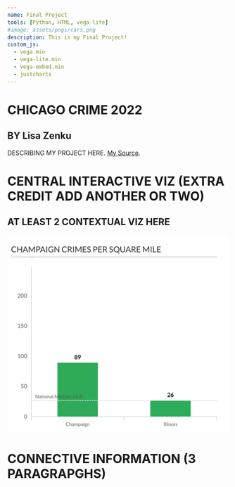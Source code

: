 ```yaml
---
name: Final Project
tools: [Python, HTML, vega-lite]
#image: assets/pngs/cars.png
description: This is my Final Project!
custom_js:
  - vega.min
  - vega-lite.min
  - vega-embed.min
  - justcharts
---
```



# CHICAGO CRIME 2022
## BY Lisa Zenku

DESCRIBING MY PROJECT HERE. [My Source](https://data.cityofchicago.org/Public-Safety/City-of-Chicago-Crime-Data/v9q9-3dm2).

# CENTRAL INTERACTIVE VIZ (EXTRA CREDIT ADD ANOTHER OR TWO)

<vegachart schema-url="{{ site.baseurl }}/assets/json/final_1.json" style="width: 100%"></vegachart>

<vegachart schema-url="{{ site.baseurl }}/assets/json/final_2.json" style="width: 100%"></vegachart>

## AT LEAST 2 CONTEXTUAL VIZ HERE

![Champaign_Viz](/assets/pngs/ChampPic.png)

# CONNECTIVE INFORMATION (3 PARAGRAPGHS)


